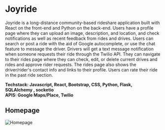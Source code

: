# Joyride

Joyride is a long-distance community-based rideshare application built with React on the front-end and Python on the back-end. 
Users have a profile page where they can upload an image, description, and location, and check notifications as well as recent 
feedback from rides and drives. Users can search or post a ride with the aid of Google autocomplete, or use the chat feature to
message the driver. Drivers will get a text message notification when someone requests their ride through the Twilio API. They 
can navigate to their rides page where they can check, edit, or delete current drives and rides and approve rider requests. The 
rides page also shows the driver/rider's contact info and links to their profile. Users can rate their ride in the past ride section.

**Techstack: Javascript, React, Bootstrap, CSS, Python,  Flask, SQLAlchemy , socketio\
APIS: Google Maps/Place, Twilio**

## Homepage
![Homepage](static/gifs/Homepage.gif)
